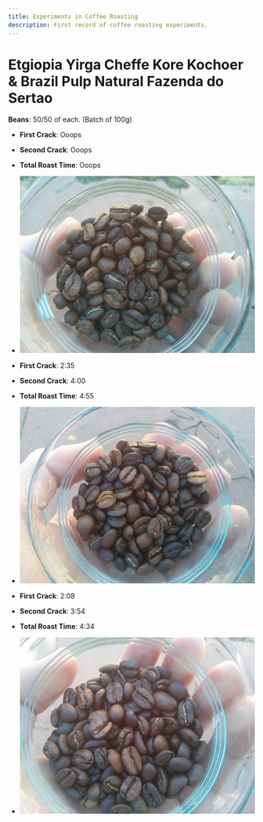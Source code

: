 ```yaml
---
title: Experiments in Coffee Roasting
description: First record of coffee roasting experiments.
---
```


Etgiopia Yirga Cheffe Kore Kochoer & Brazil Pulp Natural Fazenda do Sertao
====

**Beans**: 50/50 of each. (Batch of 100g)


* **First Crack**: Ooops
* **Second Crack**: Ooops
* **Total Roast Time**: Ooops
* ![](/images/coffee_r_1.png)

* **First Crack**: 2:35
* **Second Crack**: 4:00
* **Total Roast Time**: 4:55
* ![](/images/coffee_r_2.png)

* **First Crack**: 2:08
* **Second Crack**: 3:54
* **Total Roast Time**: 4:34
* ![](/images/coffee_r_3.png)
